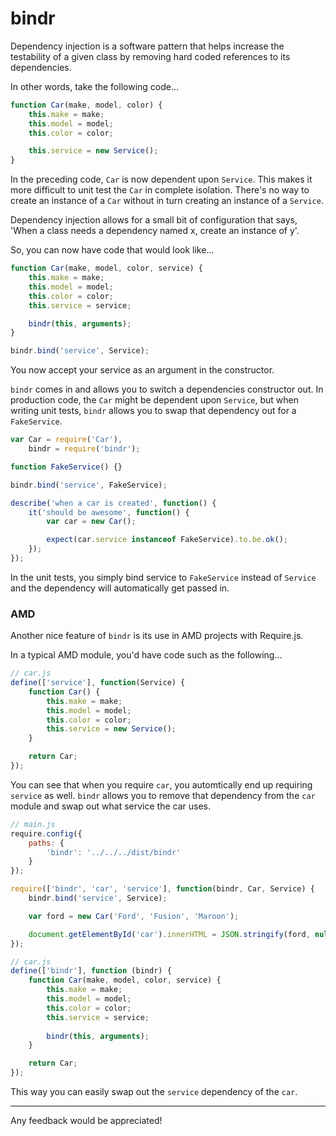 bindr
=====
Dependency injection is a software pattern that helps increase the testability of a given class by removing hard coded references to its dependencies.

In other words, take the following code...

```js
function Car(make, model, color) {
    this.make = make;
    this.model = model;
    this.color = color;

    this.service = new Service();
}
```

In the preceding code, `Car` is now dependent upon `Service`. This makes it more difficult to unit test the `Car` in complete isolation. There's no way to create an
instance of a `Car` without in turn creating an instance of a `Service`.

Dependency injection allows for a small bit of configuration that says, 'When a class needs a dependency named x, create an instance of y'.

So, you can now have code that would look like...

```js
function Car(make, model, color, service) {
    this.make = make;
    this.model = model;
    this.color = color;
    this.service = service;

    bindr(this, arguments);
}

bindr.bind('service', Service);
```

You now accept your service as an argument in the constructor. 

`bindr` comes in and allows you to switch a dependencies constructor out. In production code, the `Car` might be dependent upon `Service`, but when writing unit tests,
`bindr` allows you to swap that dependency out for a `FakeService`.

```js
var Car = require('Car'),
    bindr = require('bindr');

function FakeService() {}

bindr.bind('service', FakeService);

describe('when a car is created', function() {
    it('should be awesome', function() {
        var car = new Car();

        expect(car.service instanceof FakeService).to.be.ok();
    });
});
```

In the unit tests, you simply bind service to `FakeService` instead of `Service` and the dependency will automatically get passed in.

### AMD
Another nice feature of `bindr` is its use in AMD projects with Require.js.

In a typical AMD module, you'd have code such as the following...

```js
// car.js
define(['service'], function(Service) {
    function Car() {
        this.make = make;
        this.model = model;
        this.color = color;
        this.service = new Service();
    }

    return Car;
});
```

You can see that when you require `car`, you automtically end up requiring `service` as well. `bindr` allows you to remove that dependency from the `car` module and swap 
out what service the car uses.

```js
// main.js
require.config({
    paths: {
        'bindr': '../../../dist/bindr'
    }
});

require(['bindr', 'car', 'service'], function(bindr, Car, Service) {
    bindr.bind('service', Service);

    var ford = new Car('Ford', 'Fusion', 'Maroon');

    document.getElementById('car').innerHTML = JSON.stringify(ford, null, 4);
});

// car.js
define(['bindr'], function (bindr) {
    function Car(make, model, color, service) {
        this.make = make;
        this.model = model;
        this.color = color;
        this.service = service;
        
        bindr(this, arguments);
    }

    return Car;
});
```

This way you can easily swap out the `service` dependency of the `car`.

----------------------------------------------------

Any feedback would be appreciated!